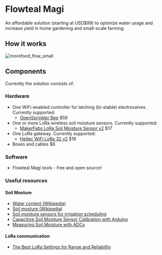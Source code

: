 # Flowteal Magi
An affordable solution (starting at USD$99) to optimize water usage and increase yield in home gardening and small-scale farming.

## How it works

![morefood_flow_small](https://user-images.githubusercontent.com/56868476/162023033-421634d0-22ca-4288-a4a3-cf30246a72a9.jpg)

## Components
Currently the solution consists of:

### Hardware
- One WiFi-enabled controller for latching (bi-stable) electrovalves. Currently supported:
    -  [OpenSprinkler Bee](https://opensprinkler.com/product/opensprinkler-bee/) $58
- One or more LoRa wireless soil moisture sensors. Currently supported:
    -  [MakerFabs LoRa Soil Moisture Sensor v2](https://www.makerfabs.com/lora-soil-moisture-sensor-v2.html) $17
- One LoRa gateway. Currently supported:
    -  [Heltec WiFi LoRa 32 v2](https://heltec.org/project/wifi-lora-32/) $18
- Boxes and cables $6

### Software
- Flowteal Magi tools - free and open source!

### Useful resources

#### Soil Mosture
- [Water content (Wikipedia)](https://en.wikipedia.org/wiki/Water_content)
- [Soil mosture (Wikipedia)](https://en.wikipedia.org/wiki/Soil_moisture)
- [Soil moisture sensors for irrigation scheduling](https://extension.umn.edu/irrigation/soil-moisture-sensors-irrigation-scheduling)
- [Capacitive Soil Moisture Sensor Calibration with Arduino](https://makersportal.com/blog/2020/5/26/capacitive-soil-moisture-calibration-with-arduino)
- [Measuring Soil Moisture with ADCs](https://circuitcellar.com/research-design-hub/measuring-soil-moisture-with-adcs/)

#### LoRa communication
- [The Best LoRa Settings for Range and Reliability](https://medium.com/home-wireless/testing-lora-radios-with-the-limesdr-mini-part-2-37fa481217ff)

